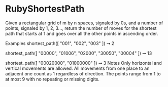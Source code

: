 # RubyShortestPath
Given a rectangular grid of m by n spaces, signaled by 0s, and a number of points, signaled by 1, 2, 3..., return the number of moves for the shortest path that starts at 1 and goes over all the other points in ascending order.

Examples
shortest_path([
  "001",
  "002",
  "003"
]) ➞ 2

shortest_path([
  "00000",
  "01006",
  "02000",
  "30050",
  "00004"
]) ➞ 13

shortest_path([
  "00020000",
  "01000000"
]) ➞ 3
Notes
Only horizontal and vertical movements are allowed.
All movements from one place to an adjacent one count as 1 regardless of direction.
The points range from 1 to at most 9 with no repeating or missing digits.
